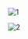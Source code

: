 ![1](https://user-images.githubusercontent.com/83255812/201510461-bc3ae128-66b5-4698-8525-65140e90cbaa.png)

![2](https://user-images.githubusercontent.com/83255812/201510463-32f59fc3-9a61-40a0-a666-4a0259ae5d4e.png)

